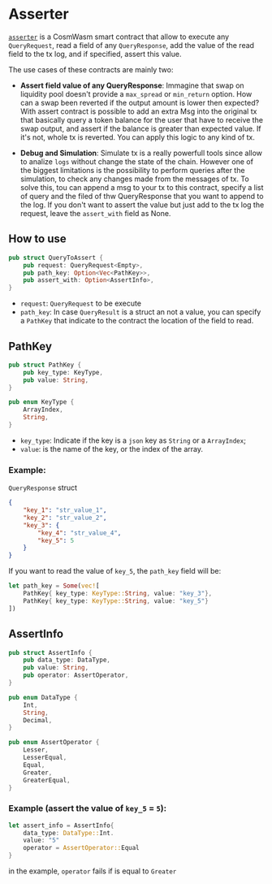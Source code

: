 # Asserter

[`asserter`](/contracts/asserter/) is a CosmWasm smart contract that allow to execute any `QueryRequest`, read a field of any `QueryResponse`, add the value of the read field to the tx log, and if specified, assert this value.

The use cases of these contracts are mainly two: 

- **Assert field value of any QueryResponse**: Immagine that swap on liquidity pool doesn't provide a `max_spread` or `min_return` option.
How can a swap been reverted if the output amount is lower then expected? With assert contract is possible to add an extra Msg into the original tx that basically query a token balance for the user that have to receive the swap output, and assert if the balance is greater than expected value.
If it's not, whole tx is reverted.
You can apply this logic to any kind of tx.

- **Debug and Simulation**: Simulate tx is a really powerfull tools since allow to analize `logs` without change the state of the chain.
However one of the biggest limitations is the possibility to perform queries after the simulation, to check any changes made from the messages of tx.
To solve this, tou can append a msg to your tx to this contract, specify a list of query and the filed of thw QueryResponse that you want to append to the log.
If you don't want to assert the value but just add to the tx log the request, leave the `assert_with` field as None.

## How to use

```rust
pub struct QueryToAssert {
    pub request: QueryRequest<Empty>,
    pub path_key: Option<Vec<PathKey>>,   
    pub assert_with: Option<AssertInfo>,
}
```

- `request`: `QueryRequest` to be execute
- `path_key`: In case `QueryResult` is a struct an not a value, you can specify a `PathKey` that indicate to the contract the location of the field to read.

## **PathKey**

```rust
pub struct PathKey {
    pub key_type: KeyType,
    pub value: String,
}

pub enum KeyType {
    ArrayIndex,
    String,
}
```

- `key_type`: Indicate if the key is a `json` key as `String` or a `ArrayIndex`;
- `value`: is the name of the key, or the index of the array.

### Example:

`QueryResponse` struct

```json
{
    "key_1": "str_value_1",
    "key_2": "str_value_2",
    "key_3": {
        "key_4": "str_value_4",
        "key_5": 5
    }
}
```

If you want to read the value of `key_5`, the `path_key` field will be:

```rust
let path_key = Some(vec![
    PathKey{ key_type: KeyType::String, value: "key_3"},
    PathKey{ key_type: KeyType::String, value: "key_5"}
])
```

## **AssertInfo**

```rust
pub struct AssertInfo {
    pub data_type: DataType,
    pub value: String,
    pub operator: AssertOperator,
}

pub enum DataType {
    Int,
    String,
    Decimal,
}

pub enum AssertOperator {
    Lesser,
    LesserEqual,
    Equal,
    Greater,
    GreaterEqual,
}
```

### Example (assert the value of `key_5` = `5`):

```rust
let assert_info = AssertInfo{
    data_type: DataType::Int.
    value: "5"
    operator = AssertOperator::Equal
}
```

in the example, `operator` fails if is equal to `Greater`



